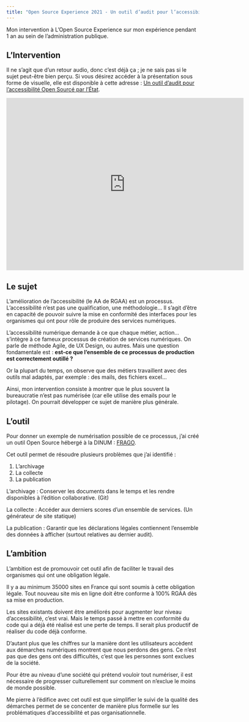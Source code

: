 ```yaml
---
title: "Open Source Experience 2021 - Un outil d’audit pour l’accessibilité Open Sourcé par l’État"
---
```


Mon intervention à L’Open Source Experience sur mon expérience pendant 1 an au sein de l’administration publique.

## L’Intervention

Il ne s’agit que d’un retour audio, donc c’est déjà ça ; je ne sais pas si le sujet peut-être bien perçu. Si vous désirez accéder à la présentation sous forme de visuelle, elle est disponible à cette adresse : [Un outil d’audit pour l’accessibilité Open Sourcé par l’État](https://bertrandkeller.github.io/conference-osxp-outil-accessibilite-open-source-etat/).

<div class="center">
<iframe width="620" height="450" src="https://www.youtube.com/embed/1ToHOFc_jMA" title="Lecteur YouTube" frameborder="0" allowfullscreen></iframe>
</div>


## Le sujet

L’amélioration de l’accessibilité (le AA de RGAA) est un processus. L’accessibilité n’est pas une qualification, une méthodologie… Il s’agit d’être en capacité de pouvoir suivre la mise en conformité des interfaces pour les organismes qui ont pour rôle de produire des services numériques.

L’accessibilité numérique demande à ce que chaque métier, action… s’intègre à ce fameux processus de création de services numériques. On parle de méthode Agile, de UX Design, ou autres. Mais une question fondamentale est : **est-ce que l’ensemble de ce processus de production est correctement outillé ?**

Or la plupart du temps, on observe que des métiers travaillent avec des outils mal adaptés, par exemple : des mails, des fichiers excel…

Ainsi, mon intervention consiste à montrer que le plus souvent la bureaucratie n’est pas numérisée (car elle utilise des emails pour le pilotage). On pourrait développer ce sujet de manière plus générale.

## L’outil

Pour donner un exemple de numérisation possible de ce processus, j’ai créé un outil Open Source hébergé à la DINUM : [FRAGO](https://github.com/DISIC/frago/).

Cet outil permet de résoudre plusieurs problèmes que j’ai identifié :

 1. L’archivage
 2. La collecte
 3. La publication


L’archivage
: Conserver les documents dans le temps et les rendre disponibles à l’édition collaborative. (Git)

La collecte
: Accéder aux derniers scores d’un ensemble de services. (Un générateur de site statique)

La publication
: Garantir que les déclarations légales contiennent l’ensemble des données à afficher (surtout relatives au dernier audit).

## L’ambition

L’ambition est de promouvoir cet outil afin de faciliter le travail des organismes qui ont une obligation légale.

Il y a au minimum 35000 sites en France qui sont soumis à cette obligation légale. Tout nouveau site mis en ligne doit être conforme à 100% RGAA dès sa mise en production.

Les sites existants doivent être améliorés pour augmenter leur niveau d’accessibilité, c’est vrai. Mais le temps passé à mettre en conformité du code qui a déjà été réalisé est une perte de temps. Il serait plus productif de réaliser du code déjà conforme.

D’autant plus que les chiffres sur la manière dont les utilisateurs accèdent aux démarches numériques montrent que nous perdons des gens. Ce n’est pas que des gens ont des difficultés, c’est que les personnes sont exclues de la société.

Pour être au niveau d’une société qui prétend vouloir tout numériser, il est nécessaire de progresser culturellement sur comment on n’exclue le moins de monde possible.

Me pierre à l’édifice avec cet outil est que simplifier le suivi de la qualité des démarches permet de se concenter de manière plus formelle sur les problématiques d’accessibilité et pas organisationnelle.

